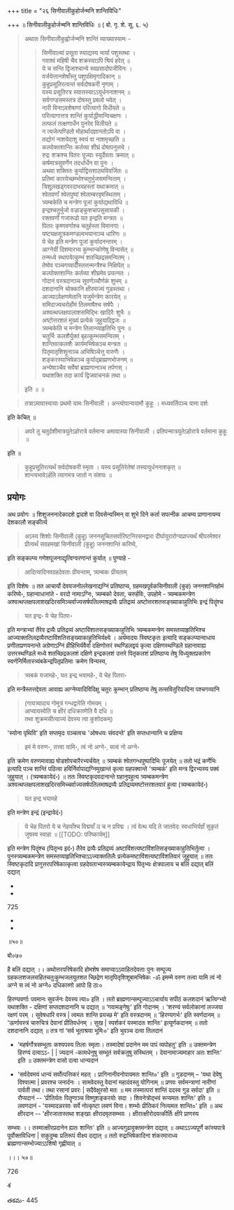 +++
title = "२६ सिनीवालीकुहोर्जन्मनि शान्तिविधिः"

+++
॥ सिनीवालीकुहोर्जन्मनि शान्तिविधिः ॥ ( बो. गृ. शे. सू. ६. ५) 

> अथातः सिनीवालीकुह्वोर्जन्मनि शान्तिं व्याख्यास्यामः - 
>
>> सिनीवाल्यां प्रसूता स्याद्यस्य भार्या पशुस्तथा ।  
गवाश्वं महिषी चैव शक्रस्याऽपि श्रियं हरेत् ॥  
ये च सन्ति द्विजाश्चान्ये स्वप्रसादोपजीविनः ।  
वर्जयेत्तानशेषाँस्तु पशुपक्षिमृगादिकान् ॥  
कुहूप्रसूतिरत्यन्तं सर्वदोषकरी नृणाम् ।  
यस्य प्रसूतिरत्र स्यात्तस्याऽऽयुर्धननाशनम् ॥  
सर्वगण्डसमस्तत्र दोषस्तु प्रबलो भवेत् ।  
नारी विनाऽवशेषाणां परित्यागो विधीयते ॥  
परित्यागात्तत्र शान्तिं कुर्याद्धीमान्विचक्षणः ।  
तत्फलं तत्क्षणार्धेन पुनरेव विलीयते ॥  
न त्यजेत्पण्डितो मोहार्थादज्ञानतोऽपि वा ।  
तद्योगं नाशयेदाशु स्वयं वा नाशमृच्छति ॥  
कल्पोक्तशान्तिः कर्तव्या शीघ्रं दोषापनुत्तये ।  
रुद्रः शक्रश्च पितरः पूज्याः स्युर्देवताः क्रमात् ॥  
कर्षमात्रसुवर्णेन तदर्धार्धेन वा पुनः ।  
अथवा शक्तितः कुर्याद्वित्तशाठ्यविवर्जितः ॥  
प्रतिमां कारयेच्छम्भोश्चतुर्भुजसमन्विताम् ।  
त्रिशूलखड्गवरदाभयहस्तां यथाक्रमात् ॥  
श्वेतवर्णां श्वेतपुष्पां श्वेताम्बरवृषस्थिताम् ।  
त्र्यम्बकेति च मन्त्रेण पूजां कुर्याद्यथाविधि ॥  
इन्द्रश्चतुर्भुजो वज्राङ्कुशचापसुसायकी ।  
रक्तवर्णो गजारूढो यत इन्द्रति मन्त्रतः ॥  
पितरः कृष्णवर्णाश्च चतुर्हस्ता विमानगाः ।  
यष्ट्यक्षसूत्रकमण्डल्वभयानाञ्च धारिणः ॥  
ये चेह इति मन्त्रेण पूजां कुर्यादनन्तरम् ।  
आग्नेयीं दिशमारभ्य कुम्भान्कोणेषु विन्यसेत् ॥  
तन्मध्ये स्थापयेत्कुम्भं शतच्छिद्रसमन्वितम् ।  
तेष्वेव पञ्चगव्यादीँस्तत्तन्मन्त्रैश्च निक्षिपेत् ॥  
कल्पोक्तशान्तिः कर्तव्या शीघ्रमेव प्रयत्नतः ।  
गोदानं वस्त्रदानञ्च सुवर्णञ्चौर्णकं शुभम् ॥  
दशदानानि चोक्कानि क्षीरमाज्यं गुडस्तथा ।  
आज्याऽवेक्षणमेतानि यजुर्मन्त्रेण कारयेत् ॥  
समिदाज्यचरोर्होमं तिलमाषैश्च सर्षपैः ।  
अश्वत्थप्लक्षपालाशसमिद्भिः खादिरैः शुभैः ॥  
अष्टोत्तरशतं मुख्यं प्रत्येकं जुहुयाद्द्विजः ॥  
त्र्यम्बकेति च मन्त्रेण तिलान्व्याहृतिभिः पुनः ॥  
चतुर्भिः कलशैर्युक्तं बृहत्कुम्भसमन्वितम् ।  
शान्तिवत्कलशैः कार्यमभिषेकञ्च मन्त्रतः ॥  
पितृमातृशिशूनाञ्च अभिषिञ्चेत्तु वारुणैः ।  
शङ्करस्याभिषेकञ्च कुर्याद्ब्राह्मणभोजनम् ॥  
अन्येषाञ्चैव सर्वेषां ब्राह्मणानाञ्च तर्पणस् ।  
यथाशक्ति तदा कार्यं द्विजवाचनकं तथा ॥ 
>
> इति ॥ ॥

> तत्राऽमावास्यायाः प्रथमो यामः सिनीवाली । अन्त्योपान्ययामौ कुहूः । मध्यवर्तिपञ्च यामा दर्शः 

इति केचित् ॥ 

> अपरे तु चतुर्दशीमात्रयुतेऽहोरात्रे वर्तमाना अमावास्या सिनीवाली । प्रतिपन्मात्रयुतेऽहोरात्रे वर्तमाना कुहूः ॥ 

इति ॥ 

> कुहूप्रसूतिरत्यर्थं सर्वदोषकरी स्मृता । 
यस्य प्रसूतिरेतेषां तस्यायुर्धननाशकृत् ॥  
शान्त्यभावेऽर्हति त्यागमत्र जातो न संशयः ॥

## प्रयोगः

अथ प्रयोगः ॥ शिशुजननादेकादशे द्वादशे वा दिवसेन्यस्मिन् वा शुभे दिने कर्ता सपत्नीक आचम्य प्राणानायम्य देशकालौ सङ्कीर्त्य 

> अऽस्य शिशोः सिनीवाली (कुहू) जननसूचितसर्वारिष्टनिरसनद्वारा दीर्घायुरारोग्यप्राप्त्यर्थं श्रीपरमेश्वर प्रीत्यर्थं सग्रहमखां सिनीवाली (कुहू) जननशान्तिं करिष्ये, 

इति सङ्कल्प्य गणेशपूजनाद्यृत्विग्वरणान्तं कुर्यात् ॥ पुण्याहे - 

> आदित्यादिनवग्रहदेवताः प्रीयन्ताम्, त्र्यम्बकः प्रीयताम्

इति विशेषः ॥ तत आचार्यो देवयजनोल्लेखनाद्यग्निं प्रतिष्ठाप्य, ग्रहमखपूर्वकसिनीवाली (कुह) जननशान्तिहोमं करिष्ये॰, ग्रहान्वाधानांते - वरदो नामाऽग्निः, त्र्यम्बको देवता, चरुर्हविः, उपहोमे - त्र्यम्बकमन्त्रेण अश्वत्थप्लक्षपलाशखदिरसमिञ्चर्वाज्यसर्षपतिलमाषद्रव्यैः प्रतिद्रव्यं अष्टोत्तरशतसङ्ख्याकाहुतिभिः इन्द्रं पितॄंश्च 

> यत इन्द्र॰ ये चेह पितरः॰

इति मन्त्राभ्यां तैरेव द्रव्यैः प्रतिद्रव्यं अष्टाविंशातसङ्ख्याकाहुतिभिः त्र्यम्बकमन्त्रेण समस्तव्याहृतिभिश्च आज्याक्ततिलद्रव्यैरष्टाविंशतिसङ्ख्याकाहुतिभिर्यक्ष्ये । अर्यमादयः स्विष्टकृतः इत्यादि सङ्कल्प्यान्वाधाय प्रणीताप्रणयनान्ते अग्रेणाऽग्निं व्रीहिभिर्यवैर्वा दक्षिणोत्तरं स्थण्डिलद्वयं कृत्वा दक्षिणस्थण्डिले ग्रहानावाह्य उत्तरस्थण्डिले मध्ये शतच्छिद्रकलशं दक्षिणे इन्द्रकलशं उत्तरे पितृकलशं प्रतिष्ठाप्य तेषु विध्युक्तप्रकारेण स्वर्णनिर्मितास्त्र्यंबकेन्द्रपितृप्रतिमाः क्रमेण विन्यस्य, 

> त्र्यबकं यजामहे॰, यत इन्द्र भयामहे॰, ये चेह पितरा॰

इति मन्त्रैस्तत्तद्देवता आवाह्य आग्नेय्यादिविदिक्षु चतुरः कुम्भान् प्रतिष्ठाप्य तेषु तत्सवितुरियादिना पश्चगव्यानि 

> (गायत्र्यादाय गोमूत्रं गन्धद्वारेति गोमयम् ।  
आप्यायस्वेति च क्षीरं दधिक्राव्णेति वै दधि ॥  
तथा शुक्रमसीत्याज्यं देवस्य त्वा कुशोदकम्) 

'स्योना पृथिवि' इति सप्तमृदः पञ्चत्वचः 'ओषधयः संवदन्ते' इति सप्तधान्यानि च प्रक्षिप्य 

> इमं मे वरुण॰, तत्त्वा यामि॰, त्वं नो अग्ने॰, सत्वं नो अग्ने॰

इति क्रमेण वरुणमावाह्य षोडशोपचारैरभ्यर्चयेत् ॥ त्र्यम्बकं श्वेतगन्धपुष्पादिभिः पूजयेत् ॥ ततो भद्रं कर्णेभिः इत्यादि पञ्च शान्तिं पठित्वा हविर्निर्वापाद्यग्निमुखान्तं कृत्वा ग्रहपक्वान्ते 'त्र्यम्बकं' इति मन्त्र द्विरभ्यस्य पक्वं जुहुयात् । (त्र्यम्बकायेदं॰) ॥ ततः स्विष्टकृदवदानान्ते ग्रहानुपहुत्य त्र्यम्बकमन्त्रेण अश्वत्थप्लक्षपलाशखदिरसमिच्चर्वाज्यसर्षपतिलमाषद्रव्यैः प्रतिद्रव्यमष्टोत्तरशतवारं हुत्वा (त्र्यम्बकायेदं॰) 

> यत इन्द्र भयामहे

इति मन्त्रेण इन्द्रं (इन्द्रायेदं॰) 

> ये चेह पितरो ये च नेहयाँश्च विद्मयाँ उ च न प्रविद्म । त्वं वेत्थ यदि ते जातवेदः स्वधाभिर्यज्ञँ सुकृतं जुषस्व स्वाहा ॥ 
[[TODO: परिष्कार्यम्]]

इति मन्त्रेण पितॄंश्च (पितृभ्य इदं॰) तैरेव द्रव्यैः प्रतिद्रव्यं अष्टाविंशत्यष्टाविंशतिसङ्ख्याकाहुतिभिर्तुत्वा । पुनस्त्र्यम्बकमन्त्रेण समस्तव्याहृतिभिश्चाऽऽज्याक्ततिलैः प्रत्येकमष्टाविंशत्यष्टाविंशतिवारं जुहुयात् ॥ ततः स्विष्टकृदादि प्रागुत्तरपरिषेकात्कृत्वा ग्रहदेवताभ्यस्त्र्यम्बकायेन्द्राय पितृभ्यः क्षेत्रपालाय च बलिं दद्यात् बलिं दद्यात्

-

-

725

-

-

॥५०॥

बो०७०

है बलिं दद्यात् ।। अथोत्तरपरिषेकादि होमशेष समाप्याऽऽवाहितदेवताः पुनः सम्पूज्य ग्रहकलशजलसहितचतुःकुम्भजलयुतशत च्छिद्रेण मातृपितृशिशूबामभिषेकः -ॐ इमम्मे वरुण तत्वा यामि त्वं नो अग्ने स त्वं नो अग्ने० दधिकाव्णो आपो हि ठाः०

हिरण्यवर्णाः पवमानः सुवर्जनः देवस्य त्या० इति । ततो ब्राह्मणान्सम्पूज्याऽऽचार्याय सपीठं कलशदानं ऋत्विग्भ्यो यथाशक्ति - दक्षिणां सप्तदशदानानि च दद्यात् ॥ ‘गवामङ्गेषुः' इति गोदानम् । 'शरण्यं सर्वलोकानां लज्जया रक्षणं परम् । सुवेषधारि वस्त्र | त्वमतः शान्ति प्रयच्छ मे' इति वस्त्रदानम् ॥ 'हिरण्यगर्भः' इति स्वर्णदानम् ॥ 'ऊर्णावस्त्रं चारुचित्रं देवानां प्रीतिवर्धनम् । सुख | स्पर्शकरं यस्मादतः शान्तिः' इत्यूर्णकदानम् ॥ ततो दशदानानि दद्यात् ॥ तत्र गां ‘सर्व भूताश्रया भूमिः०' इति भुवञ्च दत्वा तिलदानं

- 'महर्षर्गोत्रसम्भूताः कश्यपस्य तिलाः स्मृताः। तस्मादेषां प्रदानेन मम पापं व्यपोहतु' इति ॥ उक्तमन्त्रेण हिरण्यं दत्वाऽऽ- | | ज्यदानं -कामधेनुषु सम्भूतं सर्वक्रतुषु संस्थितम् । देवानामाज्यमाहार अतः शान्तिः' इति ॥ उक्तमन्त्रेण वासो दत्वा धान्यदानं

- 'सर्वदेवमयं धान्यं सर्वोत्पत्तिकरं महत् । प्रागिनानीवनोपायमतः शान्ति०' इति ॥ गुडदानम् – 'यथा देवेषु विश्वात्मा | प्रवरश्च जनार्दनः । सामवेदस्तु वेदानां महादंवस्तु योगिनाम् ॥ प्रणवः सर्वमन्त्राणां नारीणां पार्वती तथा। तथा रसानां प्रवरः | सदैवेक्षुरसो मतः ॥ मम तस्मात्परां शान्तिं ददस्व गुड सर्वदा' इति ॥ रौप्यदानं -- 'प्रीतिर्यतः पितॄणाञ्च विष्णुशङ्करयोः सदा । शिवनेत्रोद्भवं रूप्यमतः शान्तिः' इति ॥ लवणदानं - 'यस्मादन्नरसाः सर्वे नोत्कृष्टा लवणं विना। शम्भोः प्रीतिकरं नित्यमतः शान्ति०' इति ॥ अथ क्षीरदान -- 'क्षीरजातास्तथा शङ्खाः क्षीरादमृतसम्भवः । क्षीरात्क्षीरोदवत्कीर्तिः क्षीरे प्राणस्य

सम्भवः ।। तस्मात्क्षीरप्रदानेन ह्यतः शान्तिः' इति ॥ आज्यगुढावुक्तमन्त्रेण दद्यात् ॥ अथाऽऽज्यपूर्णे कांस्यपात्रे पूर्वोक्तविधिना | सकुदुम्बः प्रतिरूपं वीक्ष्य दद्यात् ॥ ततो रुद्राभिषेकादिना शंकरमाराध्य ब्राह्मणान्सम्भोज्याऽऽशिषो गृह्णीयात् ॥

।।। ५०॥

726

శ

తకమ- 445